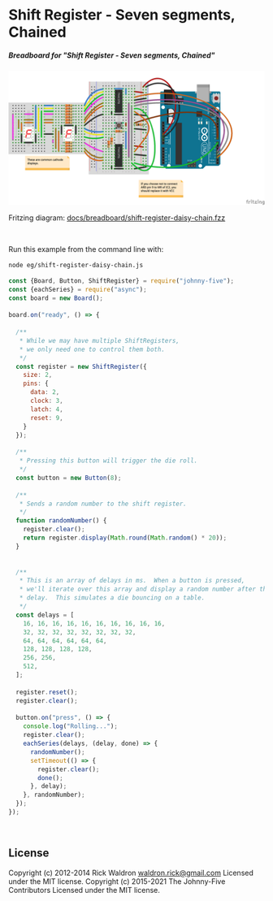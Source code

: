 <!--remove-start-->

# Shift Register - Seven segments, Chained

<!--remove-end-->






##### Breadboard for "Shift Register - Seven segments, Chained"



![docs/breadboard/shift-register-daisy-chain.png](breadboard/shift-register-daisy-chain.png)<br>

Fritzing diagram: [docs/breadboard/shift-register-daisy-chain.fzz](breadboard/shift-register-daisy-chain.fzz)

&nbsp;




Run this example from the command line with:
```bash
node eg/shift-register-daisy-chain.js
```


```javascript
const {Board, Button, ShiftRegister} = require("johnny-five");
const {eachSeries} = require("async");
const board = new Board();

board.on("ready", () => {

  /**
   * While we may have multiple ShiftRegisters,
   * we only need one to control them both.
   */
  const register = new ShiftRegister({
    size: 2,
    pins: {
      data: 2,
      clock: 3,
      latch: 4,
      reset: 9,
    }
  });

  /**
   * Pressing this button will trigger the die roll.
   */
  const button = new Button(8);

  /**
   * Sends a random number to the shift register.
   */
  function randomNumber() {
    register.clear();
    return register.display(Math.round(Math.random() * 20));
  }


  /**
   * This is an array of delays in ms.  When a button is pressed,
   * we'll iterate over this array and display a random number after the
   * delay.  This simulates a die bouncing on a table.
   */
  const delays = [
    16, 16, 16, 16, 16, 16, 16, 16, 16, 16,
    32, 32, 32, 32, 32, 32, 32, 32,
    64, 64, 64, 64, 64, 64,
    128, 128, 128, 128,
    256, 256,
    512,
  ];

  register.reset();
  register.clear();

  button.on("press", () => {
    console.log("Rolling...");
    register.clear();
    eachSeries(delays, (delay, done) => {
      randomNumber();
      setTimeout(() => {
        register.clear();
        done();
      }, delay);
    }, randomNumber);
  });
});

```








&nbsp;

<!--remove-start-->

## License
Copyright (c) 2012-2014 Rick Waldron <waldron.rick@gmail.com>
Licensed under the MIT license.
Copyright (c) 2015-2021 The Johnny-Five Contributors
Licensed under the MIT license.

<!--remove-end-->
